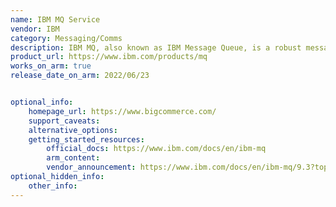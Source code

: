 ```yaml
---
name: IBM MQ Service
vendor: IBM
category: Messaging/Comms
description: IBM MQ, also known as IBM Message Queue, is a robust messaging middleware solution designed to facilitate seamless and secure communication between applications, systems, and services.
product_url: https://www.ibm.com/products/mq
works_on_arm: true
release_date_on_arm: 2022/06/23


optional_info:
    homepage_url: https://www.bigcommerce.com/
    support_caveats:
    alternative_options:
    getting_started_resources:
        official_docs: https://www.ibm.com/docs/en/ibm-mq
        arm_content:
        vendor_announcement: https://www.ibm.com/docs/en/ibm-mq/9.3?topic=wnim9-whats-new-in-mq-933-multiplatforms-base-advanced-entitlement
optional_hidden_info:
    other_info:
---
```


